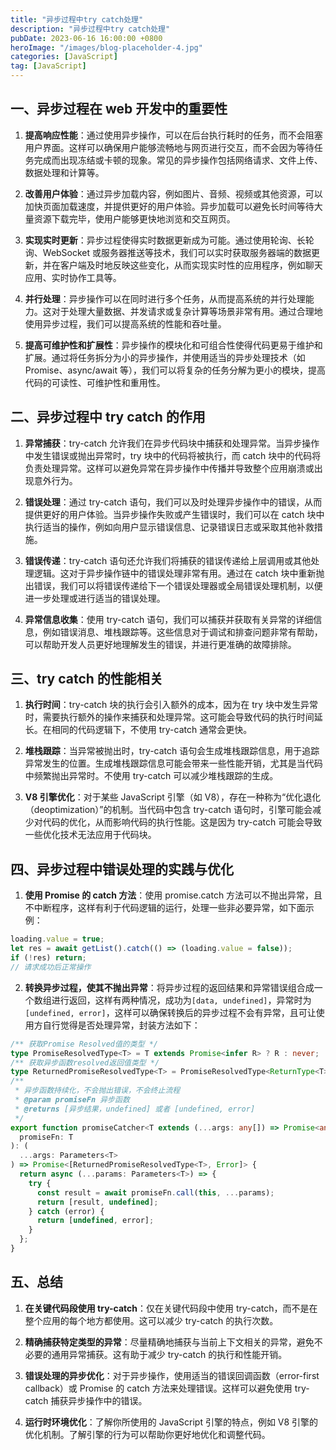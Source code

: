 ```yaml
---
title: "异步过程中try catch处理"
description: "异步过程中try catch处理"
pubDate: 2023-06-16 16:00:00 +0800
heroImage: "/images/blog-placeholder-4.jpg"
categories: [JavaScript]
tag: [JavaScript]
---
```


## 一、异步过程在 web 开发中的重要性

1. **提高响应性能**：通过使用异步操作，可以在后台执行耗时的任务，而不会阻塞用户界面。这样可以确保用户能够流畅地与网页进行交互，而不会因为等待任务完成而出现冻结或卡顿的现象。常见的异步操作包括网络请求、文件上传、数据处理和计算等。

2. **改善用户体验**：通过异步加载内容，例如图片、音频、视频或其他资源，可以加快页面加载速度，并提供更好的用户体验。异步加载可以避免长时间等待大量资源下载完毕，使用户能够更快地浏览和交互网页。

3. **实现实时更新**：异步过程使得实时数据更新成为可能。通过使用轮询、长轮询、WebSocket 或服务器推送等技术，我们可以实时获取服务器端的数据更新，并在客户端及时地反映这些变化，从而实现实时性的应用程序，例如聊天应用、实时协作工具等。

4. **并行处理**：异步操作可以在同时进行多个任务，从而提高系统的并行处理能力。这对于处理大量数据、并发请求或复杂计算等场景非常有用。通过合理地使用异步过程，我们可以提高系统的性能和吞吐量。

5. **提高可维护性和扩展性**：异步操作的模块化和可组合性使得代码更易于维护和扩展。通过将任务拆分为小的异步操作，并使用适当的异步处理技术（如 Promise、async/await 等），我们可以将复杂的任务分解为更小的模块，提高代码的可读性、可维护性和重用性。

## 二、异步过程中 try catch 的作用

1. **异常捕获**：try-catch 允许我们在异步代码块中捕获和处理异常。当异步操作中发生错误或抛出异常时，try 块中的代码将被执行，而 catch 块中的代码将负责处理异常。这样可以避免异常在异步操作中传播并导致整个应用崩溃或出现意外行为。

2. **错误处理**：通过 try-catch 语句，我们可以及时处理异步操作中的错误，从而提供更好的用户体验。当异步操作失败或产生错误时，我们可以在 catch 块中执行适当的操作，例如向用户显示错误信息、记录错误日志或采取其他补救措施。

3. **错误传递**：try-catch 语句还允许我们将捕获的错误传递给上层调用或其他处理逻辑。这对于异步操作链中的错误处理非常有用。通过在 catch 块中重新抛出错误，我们可以将错误传递给下一个错误处理器或全局错误处理机制，以便进一步处理或进行适当的错误处理。

4. **异常信息收集**：使用 try-catch 语句，我们可以捕获并获取有关异常的详细信息，例如错误消息、堆栈跟踪等。这些信息对于调试和排查问题非常有帮助，可以帮助开发人员更好地理解发生的错误，并进行更准确的故障排除。

## 三、try catch 的性能相关

1. **执行时间**：try-catch 块的执行会引入额外的成本，因为在 try 块中发生异常时，需要执行额外的操作来捕获和处理异常。这可能会导致代码的执行时间延长。在相同的代码逻辑下，不使用 try-catch 通常会更快。

2. **堆栈跟踪**：当异常被抛出时，try-catch 语句会生成堆栈跟踪信息，用于追踪异常发生的位置。生成堆栈跟踪信息可能会带来一些性能开销，尤其是当代码中频繁抛出异常时。不使用 try-catch 可以减少堆栈跟踪的生成。

3. **V8 引擎优化**：对于某些 JavaScript 引擎（如 V8），存在一种称为“优化退化（deoptimization）”的机制。当代码中包含 try-catch 语句时，引擎可能会减少对代码的优化，从而影响代码的执行性能。这是因为 try-catch 可能会导致一些优化技术无法应用于代码块。

## 四、异步过程中错误处理的实践与优化

1. **使用 Promise 的 catch 方法**：使用 promise.catch 方法可以不抛出异常，且不中断程序，这样有利于代码逻辑的运行，处理一些非必要异常，如下面示例：

```javascript
loading.value = true;
let res = await getList().catch(() => (loading.value = false));
if (!res) return;
// 请求成功后正常操作
```

2. **转换异步过程，使其不抛出异常**：将异步过程的返回结果和异常错误组合成一个数组进行返回，这样有两种情况，成功为`[data, undefined]`，异常时为`[undefined, error]`，这样可以确保转换后的异步过程不会有异常，且可让使用方自行觉得是否处理异常，封装方法如下：

```typescript
/** 获取Promise Resolved值的类型 */
type PromiseResolvedType<T> = T extends Promise<infer R> ? R : never;
/** 获取异步函数resolved返回值类型 */
type ReturnedPromiseResolvedType<T> = PromiseResolvedType<ReturnType<T>>;
/**
 * 异步函数持续化，不会抛出错误，不会终止流程
 * @param promiseFn 异步函数
 * @returns [异步结果，undefined] 或者 [undefined, error]
 */
export function promiseCatcher<T extends (...args: any[]) => Promise<any>>(
  promiseFn: T
): (
  ...args: Parameters<T>
) => Promise<[ReturnedPromiseResolvedType<T>, Error]> {
  return async (...params: Parameters<T>) => {
    try {
      const result = await promiseFn.call(this, ...params);
      return [result, undefined];
    } catch (error) {
      return [undefined, error];
    }
  };
}
```

## 五、总结

1. **在关键代码段使用 try-catch**：仅在关键代码段中使用 try-catch，而不是在整个应用的每个地方都使用。这可以减少 try-catch 的执行次数。

2. **精确捕获特定类型的异常**：尽量精确地捕获与当前上下文相关的异常，避免不必要的通用异常捕获。这有助于减少 try-catch 的执行和性能开销。

3. **错误处理的异步优化**：对于异步操作，使用适当的错误回调函数（error-first callback）或 Promise 的 catch 方法来处理错误。这样可以避免使用 try-catch 捕获异步操作中的错误。

4. **运行时环境优化**：了解你所使用的 JavaScript 引擎的特点，例如 V8 引擎的优化机制。了解引擎的行为可以帮助你更好地优化和调整代码。
